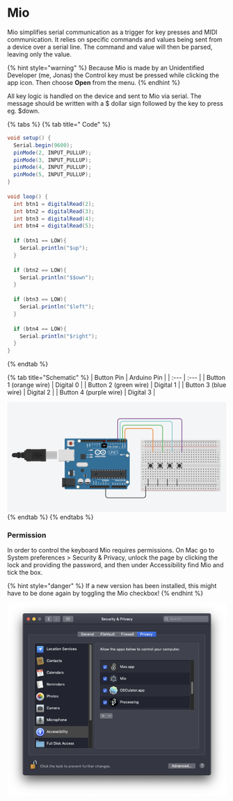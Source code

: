 # Mio

Mio simplifies serial communication as a trigger for key presses and MIDI communication. It relies on specific commands and values being sent from a device over a serial line. The command and value will then be parsed, leaving only the value.

{% hint style="warning" %}
Because Mio is made by an Unidentified Developer \(me, Jonas\) the Control key must be pressed while clicking the app icon. Then choose **Open** from the menu.
{% endhint %}

All key logic is handled on  the device and sent to Mio via serial. The message should be written with a $ dollar sign followed by the key to press eg. $down.

{% tabs %}
{% tab title=" Code" %}
```csharp
void setup() {
  Serial.begin(9600);
  pinMode(2, INPUT_PULLUP);
  pinMode(3, INPUT_PULLUP);
  pinMode(4, INPUT_PULLUP);
  pinMode(5, INPUT_PULLUP);
}

void loop() { 
  int btn1 = digitalRead(2);
  int btn2 = digitalRead(3);
  int btn3 = digitalRead(4);
  int btn4 = digitalRead(5);
  
  if (btn1 == LOW){
    Serial.println("$up");
  }
  
  if (btn2 == LOW){
    Serial.println("$$own");
  }
  
  if (btn3 == LOW){
    Serial.println("$left");
  }
  
  if (btn4 == LOW){
    Serial.println("$right");
  }
}
```
{% endtab %}

{% tab title="Schematic" %}
| Button Pin  | Arduino Pin |
| :--- | :--- |
| Button 1 \(orange wire\) | Digital 0 |
| Button 2 \(green wire\) | Digital 1 |
| Button 3 \(blue wire\) | Digital 2 |
| Button 4 \(purple wire\) | Digital 3 |

![](../.gitbook/assets/image%20%287%29.png)
{% endtab %}
{% endtabs %}

### Permission

In order to control the keyboard Mio requires permissions. On Mac go to System preferences &gt; Security & Privacy, unlock the page by clicking the lock and providing the password, and then under Accessibility find Mio and tick the box. 

{% hint style="danger" %}
If a new version has been installed, this might have to be done again by toggling the Mio checkbox!
{% endhint %}

![](../.gitbook/assets/permissions.png)

## 

